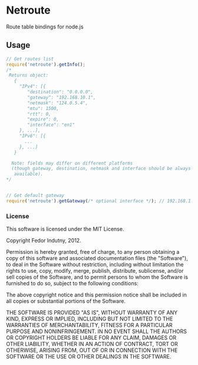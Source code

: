 # Netroute

Route table bindings for node.js

## Usage

```javascript
// Get routes list
require('netroute').getInfo();
/*
 Returns object:
   {
     "IPv4": [{
        "destination": "0.0.0.0",
        "gateway": "192.168.10.1",
        "netmask": "124.0.5.4",
        "mtu": 1500,
        "rtt": 0,
        "expire": 0,
        "interface": "en1"
     }, ...],
     "IPv6": [{
       ...
     }, ...]
   }

  Note: fields may differ on different platforms
  (though gateway, destination, netmask and interface should be always
   available).
*/


// Get default gateway
require('netroute').getGateway(/* optional interface */); // 192.168.1.1
```

### License

This software is licensed under the MIT License.

Copyright Fedor Indutny, 2012.

Permission is hereby granted, free of charge, to any person obtaining a
copy of this software and associated documentation files (the
"Software"), to deal in the Software without restriction, including
without limitation the rights to use, copy, modify, merge, publish,
distribute, sublicense, and/or sell copies of the Software, and to permit
persons to whom the Software is furnished to do so, subject to the
following conditions:

The above copyright notice and this permission notice shall be included
in all copies or substantial portions of the Software.

THE SOFTWARE IS PROVIDED "AS IS", WITHOUT WARRANTY OF ANY KIND, EXPRESS
OR IMPLIED, INCLUDING BUT NOT LIMITED TO THE WARRANTIES OF
MERCHANTABILITY, FITNESS FOR A PARTICULAR PURPOSE AND NONINFRINGEMENT. IN
NO EVENT SHALL THE AUTHORS OR COPYRIGHT HOLDERS BE LIABLE FOR ANY CLAIM,
DAMAGES OR OTHER LIABILITY, WHETHER IN AN ACTION OF CONTRACT, TORT OR
OTHERWISE, ARISING FROM, OUT OF OR IN CONNECTION WITH THE SOFTWARE OR THE
USE OR OTHER DEALINGS IN THE SOFTWARE.
